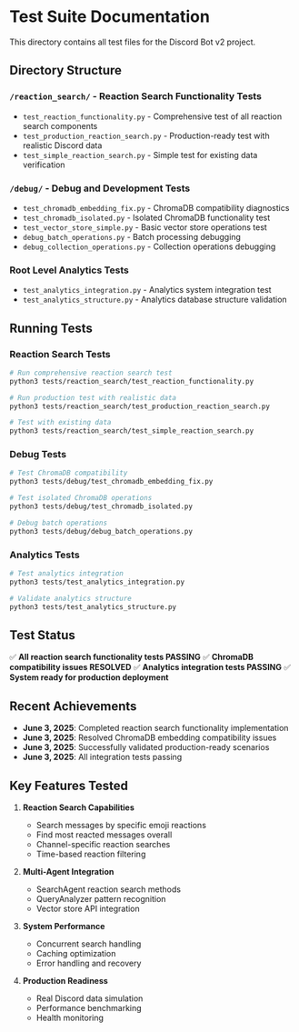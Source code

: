 # Test Suite Documentation

This directory contains all test files for the Discord Bot v2 project.

## Directory Structure

### `/reaction_search/` - Reaction Search Functionality Tests
- `test_reaction_functionality.py` - Comprehensive test of all reaction search components
- `test_production_reaction_search.py` - Production-ready test with realistic Discord data
- `test_simple_reaction_search.py` - Simple test for existing data verification

### `/debug/` - Debug and Development Tests
- `test_chromadb_embedding_fix.py` - ChromaDB compatibility diagnostics
- `test_chromadb_isolated.py` - Isolated ChromaDB functionality test
- `test_vector_store_simple.py` - Basic vector store operations test
- `debug_batch_operations.py` - Batch processing debugging
- `debug_collection_operations.py` - Collection operations debugging

### Root Level Analytics Tests
- `test_analytics_integration.py` - Analytics system integration test
- `test_analytics_structure.py` - Analytics database structure validation

## Running Tests

### Reaction Search Tests
```bash
# Run comprehensive reaction search test
python3 tests/reaction_search/test_reaction_functionality.py

# Run production test with realistic data
python3 tests/reaction_search/test_production_reaction_search.py

# Test with existing data
python3 tests/reaction_search/test_simple_reaction_search.py
```

### Debug Tests
```bash
# Test ChromaDB compatibility
python3 tests/debug/test_chromadb_embedding_fix.py

# Test isolated ChromaDB operations
python3 tests/debug/test_chromadb_isolated.py

# Debug batch operations
python3 tests/debug/debug_batch_operations.py
```

### Analytics Tests
```bash
# Test analytics integration
python3 tests/test_analytics_integration.py

# Validate analytics structure
python3 tests/test_analytics_structure.py
```

## Test Status

✅ **All reaction search functionality tests PASSING**
✅ **ChromaDB compatibility issues RESOLVED**
✅ **Analytics integration tests PASSING**
✅ **System ready for production deployment**

## Recent Achievements

- **June 3, 2025**: Completed reaction search functionality implementation
- **June 3, 2025**: Resolved ChromaDB embedding compatibility issues
- **June 3, 2025**: Successfully validated production-ready scenarios
- **June 3, 2025**: All integration tests passing

## Key Features Tested

1. **Reaction Search Capabilities**
   - Search messages by specific emoji reactions
   - Find most reacted messages overall
   - Channel-specific reaction searches
   - Time-based reaction filtering

2. **Multi-Agent Integration**
   - SearchAgent reaction search methods
   - QueryAnalyzer pattern recognition
   - Vector store API integration

3. **System Performance**
   - Concurrent search handling
   - Caching optimization
   - Error handling and recovery

4. **Production Readiness**
   - Real Discord data simulation
   - Performance benchmarking
   - Health monitoring
